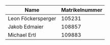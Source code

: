 | Name               | Matrikelnummer |
|--------------------|----------------|
| Leon Föckersperger | 105231         |
| Jakob Edmaier      | 108857         |
| Michael Ertl       | 109883         |
